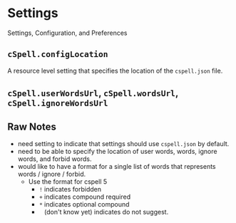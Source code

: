 # Settings

Settings, Configuration, and Preferences

## `cSpell.configLocation`
A resource level setting that specifies the location of the `cspell.json` file.

## `cSpell.userWordsUrl`, `cSpell.wordsUrl`, `cSpell.ignoreWordsUrl`


## Raw Notes

* need setting to indicate that settings should use `cspell.json` by default.
* need to be able to specify the location of user words, words, ignore words, and forbid words.
* would like to have a format for a single list of words that represents words / ignore / forbid.
    * Use the format for cspell 5
        * `!` indicates forbidden
        * `+` indicates compound required
        * `*` indicates optional compound
        * ` ` (don't know yet) indicates do not suggest.
